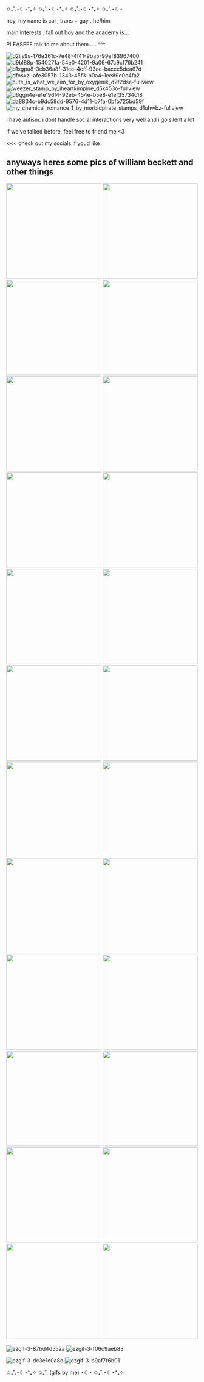 ✩₊˚.⋆☾⋆⁺₊✧ ✩₊˚.⋆☾⋆⁺₊✧ ✩₊˚.⋆☾⋆⁺₊✧ ✩₊˚.⋆☾⋆

hey, my name is cal , trans + gay . he/him

main interests : fall out boy and the academy is...

PLEASEEE talk to me about them..... ^^^

![d2ijs9s-176e361c-7e48-4f41-9ba5-99ef83967400](https://github.com/ghostlyjealousy/ghostlyjealousy/assets/167539182/ad260f5b-e4d3-4835-b707-210dde60e62a) ![d9bl88p-1540271a-54e0-4201-9a06-67c9cf76b241](https://github.com/ghostlyjealousy/ghostlyjealousy/assets/167539182/06f26bd1-59db-4153-a0bb-160bfb025785)
 ![d1xgpu8-3eb36a8f-31cc-4eff-93ae-baccc5dea67d](https://github.com/ghostlyjealousy/ghostlyjealousy/assets/167539182/f49c77be-a5ff-435f-9108-fc574b625327) ![dfosxzl-afe3057b-1343-45f3-b0a4-1ee89c0c4fa2](https://github.com/ghostlyjealousy/ghostlyjealousy/assets/167539182/25279c10-5434-47bc-b644-450ebeaa9c31) ![cute_is_what_we_aim_for_by_oxygenik_d2f2dse-fullview](https://github.com/ghostlyjealousy/ghostlyjealousy/assets/167539182/2f3bd5cf-5e8a-49b9-909b-6340416be2c1) ![weezer_stamp_by_iheartkimpine_d5k453o-fullview](https://github.com/ghostlyjealousy/ghostlyjealousy/assets/167539182/b7c2820d-7fa0-44f9-97ad-620aef4ae24a) ![d6qgn4e-e1e196f4-92eb-454e-b5e8-e1ef35734c18](https://github.com/ghostlyjealousy/ghostlyjealousy/assets/167539182/70e1a122-e350-452c-940f-230813aa0979) ![da8834c-b9dc58dd-9576-4d11-b7fa-0bfb725bd59f](https://github.com/ghostlyjealousy/ghostlyjealousy/assets/167539182/a24f1dac-4b9d-4c5a-ac70-aedf8d340c12) ![my_chemical_romance_1_by_morbidpirate_stamps_d1uhwbz-fullview](https://github.com/ghostlyjealousy/ghostlyjealousy/assets/167539182/486cc188-9028-40b6-a8f9-356fdda54cd7)

i have autism. i dont handle social interactions very well and i go silent a lot.

if we've talked before, feel free to friend me <3

<<< check out my socials if youd like 

## anyways heres some pics of william beckett and other things
<img src="https://github.com/ghostlyjealousy/ghostlyjealousy/assets/167539182/00af4a34-ecfa-4599-8fd6-86755ecdcb75" width="250">  <img src="https://github.com/ghostlyjealousy/ghostlyjealousy/assets/167539182/1d9ab1b5-920e-45e2-b6d5-821467dea75b" width="250"> <img src="https://github.com/ghostlyjealousy/ghostlyjealousy/assets/167539182/6b15e8a8-3cde-423e-bda2-3e56b3831ab1" width="250"> <img src="https://github.com/ghostlyjealousy/ghostlyjealousy/assets/167539182/0d55a2b4-4cb4-4fbf-a6b5-a5e660bf1a70" width="250"> <img src="https://github.com/ghostlyjealousy/ghostlyjealousy/assets/167539182/37b96bb1-f7a0-4806-9fc5-b42ee456584a" width="250"> <img src="https://github.com/ghostlyjealousy/ghostlyjealousy/assets/167539182/5005699b-bb27-4bcc-8506-e953c4ebf4c3" width="250"> <img src="https://github.com/ghostlyjealousy/ghostlyjealousy/assets/167539182/33cf1060-a7e7-410b-a955-ec2d3e521fb3" width="250"> <img src="https://github.com/ghostlyjealousy/ghostlyjealousy/assets/167539182/cbeef494-ca4c-436c-95e0-0e4df55e5d39" width="250"> <img src="https://github.com/ghostlyjealousy/ghostlyjealousy/assets/167539182/eaa59a25-b287-4d5a-a4ff-20386711eb43" width="250"> <img src="https://github.com/ghostlyjealousy/ghostlyjealousy/assets/167539182/de4debd6-51b4-4847-907d-0882024d51f1" width="250"> <img src="https://github.com/ghostlyjealousy/ghostlyjealousy/assets/167539182/e19a5e7f-0f28-4553-a3b5-beacfc98e63f" width="250"> <img src="https://github.com/ghostlyjealousy/ghostlyjealousy/assets/167539182/cc70a4c2-33c5-49e7-8b87-10d504e76e27" width="250"> <img src="https://github.com/ghostlyjealousy/ghostlyjealousy/assets/167539182/977cf1bd-5495-401f-8137-297f0a6c278c" width="250"> <img src="https://github.com/ghostlyjealousy/ghostlyjealousy/assets/167539182/9ef582f1-fc41-4143-b0fd-a230498af1f7" width="250"> <img src="https://github.com/ghostlyjealousy/ghostlyjealousy/assets/167539182/283673d7-af9a-4b0b-8d3d-51945d436e88" width="250"> <img src="https://github.com/ghostlyjealousy/ghostlyjealousy/assets/167539182/9068b261-a801-47cb-a14a-264b1d1c1506" width="250"> <img src="https://github.com/ghostlyjealousy/ghostlyjealousy/assets/167539182/ad35bda2-c42e-4ed7-8d92-d3deb9e21539" width="250"> <img src="https://github.com/ghostlyjealousy/ghostlyjealousy/assets/167539182/aa189370-ba2a-4cb1-bc6e-860f0084d8a5" width="250"> <img src="https://github.com/ghostlyjealousy/ghostlyjealousy/assets/167539182/c091e5ca-fc0e-4a21-a6e8-08baa3531545" width="250"> <img src="https://github.com/ghostlyjealousy/ghostlyjealousy/assets/167539182/0dbfa5cd-f0ef-46fd-8ecf-77458e0e3ebd" width="250"> <img src="https://github.com/ghostlyjealousy/ghostlyjealousy/assets/167539182/102a1a39-e50c-4b34-a6c3-c62991ba5a38" width="250"> <img src="https://github.com/ghostlyjealousy/ghostlyjealousy/assets/167539182/81983d59-b6dc-439d-8beb-c09769768302" width="250"> <img src="https://github.com/ghostlyjealousy/ghostlyjealousy/assets/167539182/1aa90684-7fd2-42d6-9273-665c81efc75b" width="250"> <img src="https://github.com/ghostlyjealousy/ghostlyjealousy/assets/167539182/e7935040-37b0-4b47-a0f3-74ff52742903" width="250">

![ezgif-3-87bd4d552a](https://github.com/ghostlyjealousy/ghostlyjealousy/assets/167539182/f9525dec-9aaa-4ddc-a7f3-b48b04e5a72e) ![ezgif-3-f06c9aeb83](https://github.com/ghostlyjealousy/ghostlyjealousy/assets/167539182/f0a3cf31-783a-4c4b-9519-ac4deaf59fce) 

![ezgif-3-dc3e1c0a8d](https://github.com/ghostlyjealousy/ghostlyjealousy/assets/167539182/4b7db72b-a23f-44f6-b585-f08c6eea6448) ![ezgif-3-b9af7f6b01](https://github.com/ghostlyjealousy/ghostlyjealousy/assets/167539182/d353f7d0-339b-4a1a-95cf-ad71569e6a4f)

✩₊˚.⋆☾⋆⁺₊✧ ✩₊˚. (gifs by me) ⋆☾⋆ ✩₊˚.⋆☾⋆⁺₊✧
